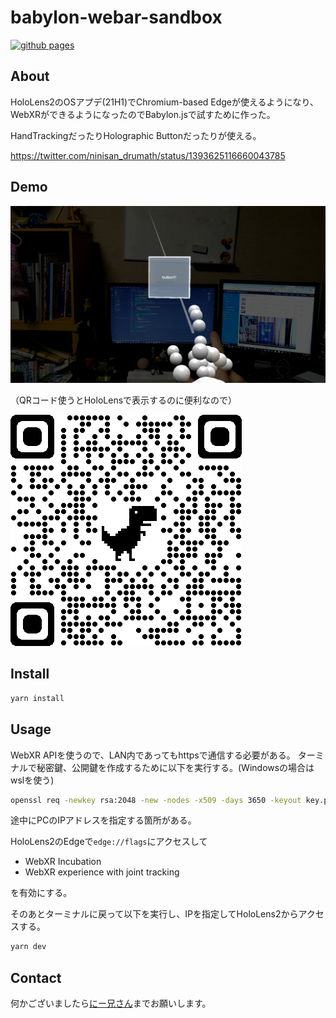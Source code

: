 # babylon-webar-sandbox

[![github pages](https://github.com/drumath2237/babylon-webar-sandbox/actions/workflows/gh-pages.yml/badge.svg)](https://github.com/drumath2237/babylon-webar-sandbox/actions/workflows/gh-pages.yml)

## About

HoloLens2のOSアプデ(21H1)でChromium-based Edgeが使えるようになり、
WebXRができるようになったのでBabylon.jsで試すために作った。

HandTrackingだったりHolographic Buttonだったりが使える。

https://twitter.com/ninisan_drumath/status/1393625116660043785

## Demo

![img](docs/vlcsnap-2021-05-17-14h17m48s637.png)

（QRコード使うとHoloLensで表示するのに便利なので）

[![img](docs/qrcode_drumath2237.github.io.png)](https://drumath2237.github.io/babylon-webar-sandbox)

## Install

```bash
yarn install
```

## Usage

WebXR APIを使うので、LAN内であってもhttpsで通信する必要がある。
ターミナルで秘密鍵、公開鍵を作成するために以下を実行する。(Windowsの場合はwslを使う)

```bash
openssl req -newkey rsa:2048 -new -nodes -x509 -days 3650 -keyout key.pem -out cert.pem
```

途中にPCのIPアドレスを指定する箇所がある。

HoloLens2のEdgeで`edge://flags`にアクセスして

- WebXR Incubation
- WebXR experience with joint tracking

を有効にする。

そのあとターミナルに戻って以下を実行し、IPを指定してHoloLens2からアクセスする。

```bash
yarn dev
```

## Contact

何かございましたら[にー兄さん](https://twitter.com/ninisan_drumath)までお願いします。
